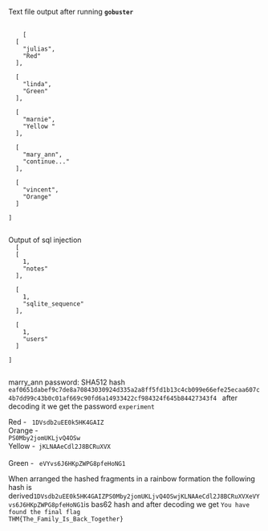<p>
  Text file output after running <b><code>gobuster</code></b><br> <br>
  <code>
    [
  [
    "julias", 
    "Red"
  ], <br>
  [
    "linda", 
    "Green"
  ], <br>
  [
    "marnie", 
    "Yellow "
  ], <br>
  [
    "mary_ann", 
    "continue..."
  ], <br>
  [
    "vincent", 
    "Orange"
  ]<br>
]
  </code>
</p>
<p> Output of sql injection
<code>
  [
  [
    1, 
    "notes"
  ], <br>
  [
    1, 
    "sqlite_sequence"
  ], <br>
  [
    1, 
    "users"
  ]<br>
]
  </code>

<p>
marry_ann password: SHA512 hash <code>eaf0651dabef9c7de8a70843030924d335a2a8ff5fd1b13c4cb099e66efe25ecaa607c4b7dd99c43b0c01af669c90fd6a14933422cf984324f645b84427343f4 </code> after decoding it we get the password <code>experiment</code>
</p>



Red - <code> 1DVsdb2uEE0k5HK4GAIZ </code> <br>
Orange - <code> PS0Mby2jomUKLjvQ4OSw </code> <br>
Yellow -<code> jKLNAAeCdl2J8BCRuXVX </code> <br>
Green - <code> eVYvs6J6HKpZWPG8pfeHoNG1 </code> <br>


When arranged the hashed fragments in a rainbow formation the following hash is derived<code>1DVsdb2uEE0k5HK4GAIZPS0Mby2jomUKLjvQ4OSwjKLNAAeCdl2J8BCRuXVXeVYvs6J6HKpZWPG8pfeHoNG1</code>is bas62 hash and after decoding we get <code>You have found the final flag THM{The_Family_Is_Back_Together} </code>
